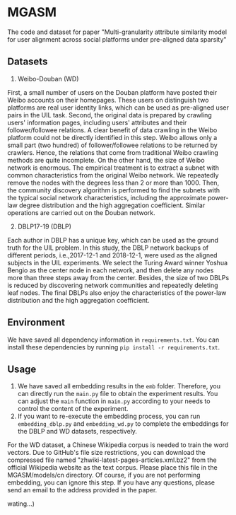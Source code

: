 # MGASM
The code and dataset for paper "Multi-granularity attribute similarity model for user alignment across social platforms under pre-aligned data sparsity"

## Datasets
1. Weibo-Douban (WD)

First, a small number of users on the Douban platform have posted their Weibo accounts on their homepages. These users on distinguish two platforms are real user identity links, which can be used as pre-aligned user pairs in the UIL task. Second, the original data is prepared by crawling users' information pages, including users' attributes and their follower/followee relations. A clear benefit of data crawling in the Weibo platform could not be directly identified in this step. Weibo allows only a small part (two hundred) of follower/followee relations to be returned by crawlers. Hence, the relations that come from traditional Weibo crawling methods are quite incomplete. On the other hand, the size of Weibo network is enormous. The empirical treatment is to extract a subnet with common characteristics from the original Weibo network. We repeatedly remove the nodes with the degrees less than 2 or more than 1000. Then, the community discovery algorithm is performed to find the subnets with the typical social network characteristics, including the approximate power-law degree distribution and the high aggregation coefficient. Similar operations are carried out on the Douban network.

2. DBLP17-19 (DBLP)

Each author in DBLP has a unique key, which can be used as the ground truth for the UIL problem. In this study, the DBLP network backups of different periods, i.e.,2017-12-1 and 2018-12-1, were used as the aligned subjects in the UIL experiments. We select the Turing Award winner Yoshua Bengio as the center node in each network, and then delete any nodes more than three steps away from the center. Besides, the size of two DBLPs is reduced by discovering network communities and repeatedly deleting leaf nodes. The final DBLPs also enjoy the characteristics of the power-law distribution and the high aggregation coefficient.

## Environment
We have saved all dependency information in `requirements.txt`. You can install these dependencies by running `pip install -r requirements.txt`.

## Usage
1. We have saved all embedding results in the `emb` folder. Therefore, you can directly run the `main.py` file to obtain the experiment results. You can adjust the `main` function in `main.py` according to your needs to control the content of the experiment.
2. If you want to re-execute the embedding process, you can run `embedding_dblp.py` and `embedding_wd.py` to complete the embeddings for the DBLP and WD datasets, respectively.

For the WD dataset, a Chinese Wikipedia corpus is needed to train the word vectors. Due to GitHub's file size restrictions, you can download the compressed file named "zhwiki-latest-pages-articles.xml.bz2" from the official Wikipedia website as the text corpus. Please place this file in the MGASM/models/cn directory. Of course, if you are not performing embedding, you can ignore this step. If you have any questions, please send an email to the address provided in the paper.

[//]: # (## Citation)

[//]: # (If you found this model or code useful, please cite it as follows:      )

[//]: # (```)

[//]: # (wating...)

[//]: # (```)

wating...)

[//]: # (```)

